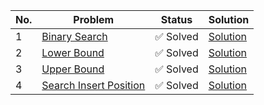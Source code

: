 | No. | Problem | Status | Solution |
|-----|---------|--------|-----------|
| 1 | [Binary Search](https://leetcode.com/problems/binary-search/) | ✅ Solved | [Solution](https://leetcode.com/problems/binary-search/solutions/6776802/binary-search-on-sorted-array-safe-midpo-c8o5/) |
| 2 | [Lower Bound](https://www.geeksforgeeks.org/problems/implement-lower-bound/1) | ✅ Solved | [Solution](/BinarySearch/sol/2.md) |
| 3 | [Upper Bound](https://www.geeksforgeeks.org/problems/implement-upper-bound/1) | ✅ Solved | [Solution](/BinarySearch/sol/3.md) |
| 4 | [Search Insert Position](https://leetcode.com/problems/search-insert-position/description/) | ✅ Solved | [Solution](https://leetcode.com/problems/search-insert-position/solutions/6782358/leetcode-35-search-insert-position-binar-kwrw/) |